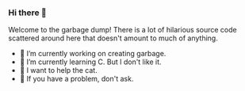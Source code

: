 ### Hi there 👋

Welcome to the garbage dump!
There is a lot of hilarious source code scattered around here that doesn't amount to much of anything.

- 🔭 I’m currently working on  creating  garbage.
- 🌱 I’m currently learning C. But I don't like it.
- 🤔 I want to help the cat.
- 💬 If you have a problem, don't ask.

